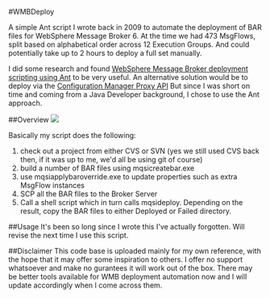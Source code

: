 #WMBDeploy

A simple Ant script I wrote back in 2009 to automate the deployment of BAR files for WebSphere Message Broker 6. At the time we had 473 MsgFlows, split based on alphabetical order across 12 Execution Groups. And could potentially take up to 2 hours to deploy a full set manually.

I did some research and found [WebSphere Message Broker deployment scripting using Ant](http://www.ibm.com/developerworks/websphere/library/techarticles/0706_spriet/0706_spriet.html) to be very useful. An alternative solution would be to deploy via the [Configuration Manager Proxy API](http://www.ibm.com/developerworks/websphere/library/techarticles/0611_lucas/0611_lucas.html) But since I was short on time and coming from a Java Developer background, I chose to use the Ant approach.

##Overview
![](https://raw.github.com/yunspace/WMBDeploy/master/images/WMBDeploy.png)

Basically my script does the following:

1. check out a project from either CVS or SVN (yes we still used CVS back then, if it was up to me, we'd all be using git of course)
2. build a number of BAR files using mqsicreatebar.exe
3. use mqsiapplybaroverride.exe to update properties such as extra MsgFlow instances 
3. SCP all the BAR files to the Broker Server
4. Call a shell script which in turn calls mqsideploy. Depending on the result, copy the BAR files to either Deployed or Failed directory.

##Usage
It's been so long since I wrote this I've actually forgotten. Will revise the next time I use this script.

##Disclaimer
This code base is uploaded mainly for my own reference, with the hope that it may offer some inspiration to others. I offer no support whatsoever and make no gurantees it will work out of the box. There may be better tools available for WMB deployment automation now and I will update accordingly when I come across them.
